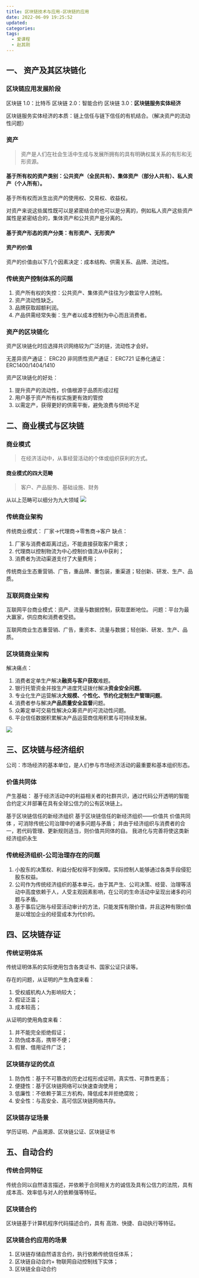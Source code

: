 ```yaml
---
title: 区块链技术与应用-区块链的应用
date: 2022-06-09 19:25:52
updated:
categories:
tags:
  - 爱课程
  - 赵其刚
---
```


## 一、 资产及其区块链化

### 区块链应用发展阶段

区块链 1.0：比特币
区块链 2.0：智能合约
区块链 3.0：**区块链服务实体经济**

区块链服务实体经济的本质：链上信任与链下信任的有机结合。（解决资产的流动性问题）

### 资产

> 资产是人们在社会生活中生成与发展所拥有的具有明确权属关系的有形和无形资源。

#### 基于所有权的资产类别：公共资产（全民共有）、集体资产（部分人共有）、私人资产（个人所有）。

基于所有权而派生出资产的使用权、交易权、收益权。

对资产来说这些属性既可以是紧密结合的也可以是分离的，例如私人资产这些资产属性是紧密结合的，集体资产和公共资产是分离的。

#### 基于资产形态的资产分类：有形资产、无形资产

#### 资产的价值

资产的价值由以下几个因素决定：成本结构、供需关系、品牌、流动性。

### 传统资产控制体系的问题

1. 资产所有权的失控：公共资产、集体资产往往为少数监守人控制。
2. 资产流动性缺乏。
3. 品牌获取超额利润。
4. 产品供需经常失衡：生产者以成本控制为中心而且消费者。

### 资产的区块链化

资产区块链化时应选择共识网络较为广泛的链，流动性才会好。

无差异资产通证： ERC20
非同质性资产通证： ERC721
证券化通证：ERC1400/1404/1410

资产区块链化的好处：
1. 提升资产的流动性，价值根源于品质形成过程
2. 用户基于资产所有权实施更有效的管控
3. 以需定产，获得更好的供需平衡，避免浪费与供给不足

## 二、商业模式与区块链

### 商业模式
> 在经济活动中，从事经营活动的个体或组织获利的方式。

#### 商业模式的四大范畴
> 客户、产品服务、基础设施、财务

从以上范畴可以细分为九大领域
![](/images/shangyemoshilingyu.jpg)

### 传统商业架构

传统商业模式： 厂家->代理商->零售商->客户
缺点：
1. 厂家与消费者距离过远，不能直接获取客户需求；
2. 代理商以控制物流为中心控制价值流从中获利；
3. 消费者为流动渠道支付了大量费用；

传统商业生态重营销、广告，重品牌、重包装，重渠道；轻创新、研发、生产、品质。

### 互联网商业架构

互联网平台商业模式：资产、流量与数据控制，获取垄断地位。
问题：平台为最大赢家，供应商和消费者受损。

互联网商业生态重营销、广告，重资本、流量与数据；轻创新、研发、生产、品质。

### 区块链商业架构

解决痛点：
1. 消费者定单生产解决**融资与客户获取**难题。
2. 银行托管资金并按生产进度凭证拨付解决**资金安全问题**。
3. 专业化生产运营解决**大规模、个性化、节约化定制生产管理问题**。
4. 消费者参与解决**产品质量安全监督**问题。
5. 众筹定单可交易性解决众筹资产的可流动性问题。
6. 平台信任数据积累解决产品运营商信用积累与可持续发展。

![](/images/shangyemoshijuese.jpg)

## 三、区块链与经济组织

公司：市场经济的基本单位，是人们参与市场经济活动的最重要和基本组织形态。

### 价值共同体

产生基础： 基于经济活动中的利益相关者的社群共识，通过代码公开透明的智能合约定义并部署在具有全球公信力的公有区块链上。

基于区块链信任的新经济组织 基于区块链信任的新经济组织——价值共 价值共同体 ，可消除传统公司治理中的诸多问题与矛盾；
并由于经济组织与消费者的合一，若代码管理、更新规则适当，则价值共同体的自。 我进化与完善将使这类新经济组织永生
### 传统经济组织-公司治理存在的问题

1. 小股东的决策权、利益分配权得不到保障。实际控制人能够通过各类手段侵犯股东权益。
2. 公司作为传统经济组织的基本单元，由于其产生、公司决策、经营、治理等活动中高度依赖于人，人受主观因素影响，在公司的生命活动中呈现出诸多的问题与矛盾。
3. 基于事后记账与经营活动审计的方法，只能发挥有限价值，并且这种有限价值是以增加企业的经营成本为代价的。

## 四、区块链存证

### 传统证明体系

传统证明体系的实际使用包含各类证书、国家公证只读等。

存在的问题，从证明的产生角度来看：
1. 受权威机构人为影响较大；
2. 假证泛滥；
3. 成本较高；

从证明的使用角度来看：
1. 并不能完全拒绝假证；
2. 防伪成本高，携带不便；
3. 假冒、借用证件广泛；

### 区块链存证的优点

1. 防伪性：基于不可篡改的历史过程形成证明，真实性、可靠性更高；
2. 便捷性：基于区块链网络可以快速查询使用；
3. 低廉性：不依赖于第三方机构，降低成本并拒绝腐败；
4. 安全性：与高安全、高可信区块链网络共存。

### 区块链存证场景

学历证明、产品溯源、区块链公证、区块链证书

## 五、自动合约

### 传统合同特征

传统合同以自然语言描述，并依赖于合同相关方的诚信及具有公信力的法院，具有成本高、效率低与对人的依赖强等特征。

### 区块链合约

区块链基于计算机程序代码描述合约，具有 高效、快捷、自动执行等特征。
### 区块链合约应用的场景

1. 区块链存储自然语言合约，执行依赖传统信任体系；
2. 区块链自动合约+ 物联网自动控制线下实体；
3. 区块链全自动合约